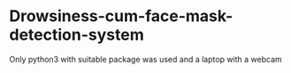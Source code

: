 # Drowsiness-cum-face-mask-detection-system
Only python3 with suitable package was used and a laptop with a webcam
